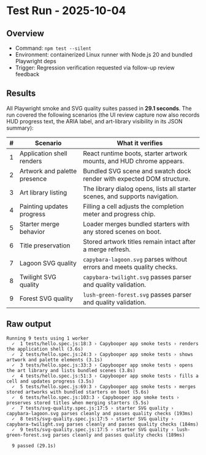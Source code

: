 # Test Run - 2025-10-04

## Overview
- Command: `npm test --silent`
- Environment: containerized Linux runner with Node.js 20 and bundled Playwright deps
- Trigger: Regression verification requested via follow-up review feedback

## Results
All Playwright smoke and SVG quality suites passed in **29.1 seconds**. The run covered the
following scenarios (the UI review capture now also records HUD progress text, the ARIA label, and art-library visibility in its JSON summary):

| # | Scenario | What it verifies |
| - | -------- | ---------------- |
| 1 | Application shell renders | React runtime boots, starter artwork mounts, and HUD chrome appears. |
| 2 | Artwork and palette presence | Bundled SVG scene and swatch dock render with expected DOM structure. |
| 3 | Art library listing | The library dialog opens, lists all starter scenes, and supports navigation. |
| 4 | Painting updates progress | Filling a cell adjusts the completion meter and progress chip. |
| 5 | Starter merge behavior | Loader merges bundled starters with any stored scenes on boot. |
| 6 | Title preservation | Stored artwork titles remain intact after a merge refresh. |
| 7 | Lagoon SVG quality | `capybara-lagoon.svg` parses without errors and meets quality checks. |
| 8 | Twilight SVG quality | `capybara-twilight.svg` passes parser and quality validation. |
| 9 | Forest SVG quality | `lush-green-forest.svg` passes parser and quality validation. |

## Raw output
```
Running 9 tests using 1 worker
  ✓  1 tests/hello.spec.js:18:3 › Capybooper app smoke tests › renders the application shell (3.6s)
  ✓  2 tests/hello.spec.js:24:3 › Capybooper app smoke tests › shows artwork and palette elements (3.1s)
  ✓  3 tests/hello.spec.js:33:3 › Capybooper app smoke tests › opens the art library and lists bundled scenes (3.8s)
  ✓  4 tests/hello.spec.js:51:3 › Capybooper app smoke tests › fills a cell and updates progress (3.5s)
  ✓  5 tests/hello.spec.js:69:3 › Capybooper app smoke tests › merges stored artworks with bundled starters on boot (5.6s)
  ✓  6 tests/hello.spec.js:103:3 › Capybooper app smoke tests › preserves stored titles when merging starters (5.5s)
  ✓  7 tests/svg-quality.spec.js:17:5 › starter SVG quality › capybara-lagoon.svg parses cleanly and passes quality checks (193ms)
  ✓  8 tests/svg-quality.spec.js:17:5 › starter SVG quality › capybara-twilight.svg parses cleanly and passes quality checks (184ms)
  ✓  9 tests/svg-quality.spec.js:17:5 › starter SVG quality › lush-green-forest.svg parses cleanly and passes quality checks (189ms)

  9 passed (29.1s)
```
